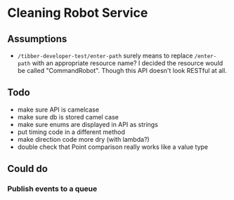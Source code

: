 # Cleaning Robot Service

## Assumptions

- `/tibber-developer-test/enter-path` surely means to replace `/enter-path` with an appropriate resource name? I decided the resource would be called "CommandRobot". Though this API doesn't look RESTful at all.

## Todo

- make sure API is camelcase
- make sure db is stored camel case
- make sure enums are displayed in API as strings
- put timing code in a different method
- make direction code more dry (with lambda?)
- double check that Point comparison really works like a value type

## Could do

### Publish events to a queue